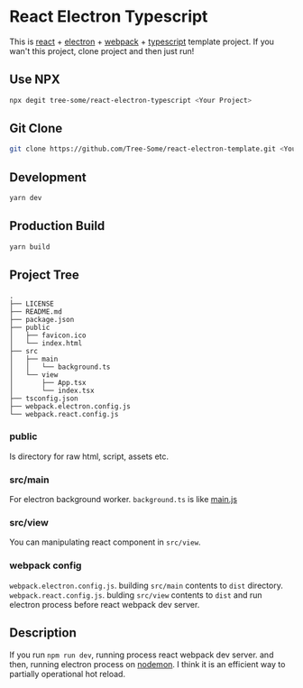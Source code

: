 # React Electron Typescript

This is [react](https://reactjs.org) + [electron](https://electronjs.org) + [webpack](https://webpack.js.org/) + [typescript](https://www.typescriptlang.org/) template project.
If you wan't this project, clone project and then just run!


## Use NPX

```sh
npx degit tree-some/react-electron-typescript <Your Project>
```

## Git Clone

```sh
git clone https://github.com/Tree-Some/react-electron-template.git <Your Project>
```

## Development

```sh
yarn dev
```

## Production Build

```sh
yarn build
```

## Project Tree

```
.
├── LICENSE
├── README.md
├── package.json
├── public
│   ├── favicon.ico
│   └── index.html
├── src
│   ├── main
│   │   └── background.ts
│   └── view
│       ├── App.tsx
│       └── index.tsx
├── tsconfig.json
├── webpack.electron.config.js
└── webpack.react.config.js
```

### public

Is directory for raw html, script, assets etc.

### src/main

For electron background worker. `background.ts` is like [main.js](https://www.electronjs.org/docs/tutorial/first-app#electron-development-in-a-nutshell)

### src/view

You can manipulating react component in `src/view`.

### webpack config

`webpack.electron.config.js`. building `src/main` contents to `dist` directory.
`webpack.react.config.js`. bulding `src/view` contents to `dist` and run electron process before react webpack dev server.


## Description

If you run `npm run dev`, running process react webpack dev server. and then, running electron process on [nodemon](https://nodemon.io/).
I think it is an efficient way to partially operational hot reload.
